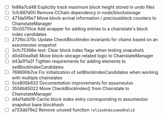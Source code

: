 - [ ] fe86a7cd48 Explicitly track maximum block height stored in undo files
- [ ] 1cfc887d00 Remove CChain dependency in node/blockstorage
- [ ] 471da5f6e7 Move block-arrival information / preciousblock counters to ChainstateManager
- [ ] 10c05710ce Add wrapper for adding entries to a chainstate's block index candidates
- [ ] 272fbc370c Update CheckBlockIndex invariants for chains based on an assumeutxo snapshot
- [ ] 3cfc75366e test: Clear block index flags when testing snapshots
- [ ] d0d40ea9a6 Move block-storage-related logic to ChainstateManager
- [ ] d43a1f1a2f Tighten requirements for adding elements to setBlockIndexCandidates
- [ ] 768690b7ce Fix initialization of setBlockIndexCandidates when working with multiple chainstates
- [ ] 0ce805b632 Documentation improvements for assumeutxo
- [ ] 3556b85022 Move CheckBlockIndex() from Chainstate to ChainstateManager
- [ ] d4a11abb19 Cache block index entry corresponding to assumeutxo snapshot base blockhash
- [ ] a733dd79e2 Remove unused function `reliesOnAssumedValid`